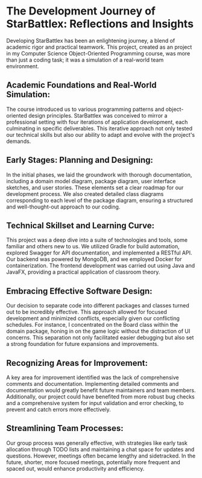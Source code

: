 # The Development Journey of StarBattlex: Reflections and Insights

Developing StarBattlex has been an enlightening journey, a blend of academic rigor and practical teamwork. This project, created as an project in my Computer Science Object-Oriented Programming course, was more than just a coding task; it was a simulation of a real-world team environment.

## Academic Foundations and Real-World Simulation:

The course introduced us to various programming patterns and object-oriented design principles. StarBattlex was conceived to mirror a professional setting with four iterations of application development, each culminating in specific deliverables. This iterative approach not only tested our technical skills but also our ability to adapt and evolve with the project's demands.

## Early Stages: Planning and Designing:

In the initial phases, we laid the groundwork with thorough documentation, including a domain model diagram, package diagram, user interface sketches, and user stories. These elements set a clear roadmap for our development process. We also created detailed class diagrams corresponding to each level of the package diagram, ensuring a structured and well-thought-out approach to our coding.

## Technical Skillset and Learning Curve:

This project was a deep dive into a suite of technologies and tools, some familiar and others new to us. We utilized Gradle for build automation, explored Swagger for API documentation, and implemented a RESTful API. Our backend was powered by MongoDB, and we employed Docker for containerization. The frontend development was carried out using Java and JavaFX, providing a practical application of classroom theory.

## Embracing Effective Software Design:

Our decision to separate code into different packages and classes turned out to be incredibly effective. This approach allowed for focused development and minimized conflicts, especially given our conflicting schedules. For instance, I concentrated on the Board class within the domain package, honing in on the game logic without the distraction of UI concerns. This separation not only facilitated easier debugging but also set a strong foundation for future expansions and improvements.

## Recognizing Areas for Improvement:

A key area for improvement identified was the lack of comprehensive comments and documentation. Implementing detailed comments and documentation would greatly benefit future maintainers and team members. Additionally, our project could have benefited from more robust bug checks and a comprehensive system for input validation and error checking, to prevent and catch errors more effectively.

## Streamlining Team Processes:

Our group process was generally effective, with strategies like early task allocation through TODO lists and maintaining a chat space for updates and questions. However, meetings often became lengthy and sidetracked. In the future, shorter, more focused meetings, potentially more frequent and spaced out, would enhance productivity and efficiency.
